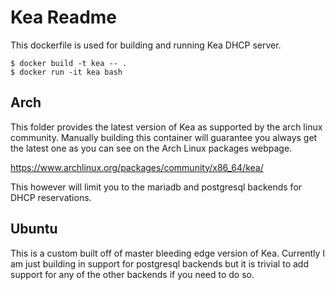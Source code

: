 # Kea Readme

This dockerfile is used for building and running Kea DHCP server.

```
$ docker build -t kea -- .
$ docker run -it kea bash 
```

## Arch

This folder provides the latest version of Kea as supported by the arch
linux community. Manually building this container will guarantee you always
get the latest one as you can see on the Arch Linux packages webpage.

https://www.archlinux.org/packages/community/x86_64/kea/

This however will limit you to the mariadb and postgresql backends for
DHCP reservations.

## Ubuntu

This is a custom built off of master bleeding edge version of Kea. Currently
I am just building in support for postgresql backends but it is trivial to
add support for any of the other backends if you need to do so.
